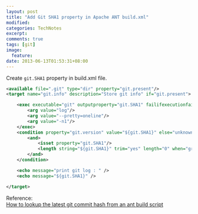 ```yaml
---
layout: post
title: "Add Git SHA1 property in Apache ANT build.xml"
modified:
categories: TechNotes
excerpt:  
comments: true
tags: [git]
image:
  feature:
date: 2013-06-13T01:53:31+08:00
---
```


Create `git.SHA1` property in build.xml file.  

```xml
<available file=".git" type="dir" property="git.present"/>
<target name="git.info" description="Store git info" if="git.present">

    <exec executable="git" outputproperty="git.SHA1" failifexecutionfails="false" errorproperty="">
        <arg value="log"/>
        <arg value="--pretty=oneline"/>
        <arg value="-n1"/>
    </exec>
    <condition property="git.version" value="${git.SHA1}" else="unknown">
        <and>
            <isset property="git.SHA1"/>
            <length string="${git.SHA1}" trim="yes" length="0" when="greater"/>
        </and>
    </condition>

    <echo message="print git log : " />
    <echo message="${git.SHA1}" />

</target>
```  

Reference:  
[How to lookup the latest git commit hash from an ant build script](http://stackoverflow.com/questions/2974106/how-to-lookup-the-latest-git-commit-hash-from-an-ant-build-script)  

